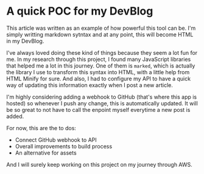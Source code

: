 <!--
AUTHOR=k3llydev
KEYWORDS=POC
DATE=April 29, 2022
LAST_UPDATED=April 29, 2022
HASH=an-example-post
TIMESTAMP=2
-->

# A quick POC for my DevBlog

This article was written as an example of how powerful this tool can be. I'm simply writting markdown sytntax and at any point, this will become HTML in my DevBlog.

I've always loved doing these kind of things because they seem a lot fun for me. In my research through this project, I found many JavaScript libraries that helped me a lot in this journey. One of them is `marked`, which is actually the library I use to transform this syntax into HTML, with a little help from HTML Minify for sure. And also, I had to configure my API to have a quick way of updating this information exactly when I post a new article.

I'm highly considering adding a webhook to GitHub (that's where this app is hosted) so whenever I push any change, this is automatically updated. It will be so great to not have to call the enpoint myself everytime a new post is added.

For now, this are the to dos:

- Connect GitHub webhook to API
- Overall improvements to build process
- An alternative for assets

And I will surely keep working on this project on my journey through AWS.